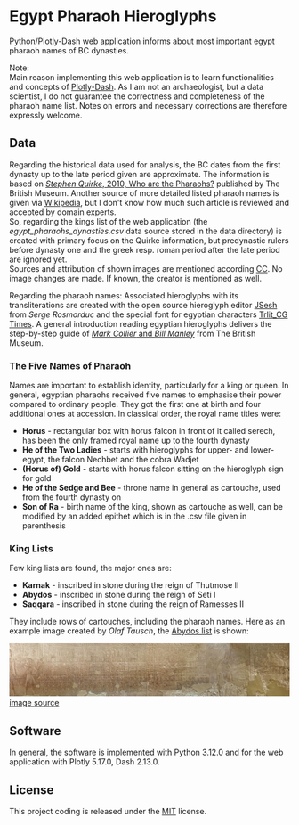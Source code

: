 [//]: # (Image References)

[image1]: ./images/1280px-Abydos_kinglist_stitched_1.jpg "abydos_kinglist"

# Egypt Pharaoh Hieroglyphs
Python/Plotly-Dash web application informs about most important egypt pharaoh names of BC dynasties.

Note:<br>
Main reason implementing this web application is to learn functionalities and concepts of [Plotly-Dash](https://dash.plotly.com/). As I am not an archaeologist, but a data scientist, I do not guarantee the correctness and completeness of the pharaoh name list. Notes on errors and necessary corrections are therefore expressly welcome.


## Data
Regarding the historical data used for analysis, the BC dates from the first dynasty up to the late period given are approximate. The information is based on [_Stephen Quirke_, 2010, Who are the Pharaohs?](https://www.britishmuseum.org/collection/term/BIB766) published by The British Museum. Another source of more detailed listed pharaoh names is given via [Wikipedia](https://en.wikipedia.org/wiki/List_of_pharaohs), but I don't know how much such article is reviewed and accepted by domain experts.
<br> 
So, regarding the kings list of the web application (the _egypt_pharaohs_dynasties.csv_ data source stored in the data directory) is created with primary focus on the Quirke information, but predynastic rulers before dynasty one and the greek resp. roman period after the late period are ignored yet.<br>
Sources and attribution of shown images are mentioned according [CC](https://creativecommons.org/licenses/by/4.0/deed.en). No image changes are made. If known, the creator is mentioned as well.

Regarding the pharaoh names: Associated hieroglyphs with its transliterations are created with the open source hieroglyph editor [JSesh](https://jsesh.qenherkhopeshef.org/) from _Serge Rosmorduc_ and the special font for egyptian characters [Trlit_CG Times](https://dmd.wepwawet.nl/fonts.htm). A general introduction reading egyptian hieroglyphs delivers the step-by-step guide of [_Mark Collier_ and _Bill Manley_](https://www.britishmuseumshoponline.org/how-to-read-egyptian-hieroglyphs-a-step-by-step-guide-to-teach-yourself.html) from The British Museum.

### The Five Names of Pharaoh
Names are important to establish identity, particularly for a king or queen. In general, egyptian pharaohs received five names to emphasise their power compared to ordinary people. They got the first one at birth and four additional ones at accession. In classical order, the royal name titles were:
- **Horus** - rectangular box with horus falcon in front of it called serech, has been the only framed royal name up to the fourth dynasty
- **He of the Two Ladies** - starts with hieroglyphs for upper- and lower-egypt, the falcon Nechbet and the cobra Wadjet
- **(Horus of) Gold** - starts with horus falcon sitting on the hieroglyph sign for gold
- **He of the Sedge and Bee** - throne name in general as cartouche, used from the fourth dynasty on
- **Son of Ra** - birth name of the king, shown as cartouche as well, can be modified by an added epithet which is in the .csv file given in parenthesis 

### King Lists
Few king lists are found, the major ones are:
- **Karnak** - inscribed in stone during the reign of Thutmose II
- **Abydos** - inscribed in stone during the reign of Seti I
- **Saqqara** - inscribed in stone during the reign of Ramesses II

They include rows of cartouches, including the pharaoh names. Here as an example image created by _Olaf Tausch_, the [Abydos list](https://commons.wikimedia.org/wiki/File:Abydos_K%C3%B6nigsliste_stitched_1.jpg) is shown:

![abydos_kinglist][image1]
[image source](https://commons.wikimedia.org/wiki/File:Abydos_K%C3%B6nigsliste_stitched_1.jpg)


## Software
In general, the software is implemented with Python 3.12.0 and for the web application with Plotly 5.17.0, Dash 2.13.0. 


## License
This project coding is released under the [MIT](https://github.com/IloBe/Egypt-Pharaoh-Hieroglyphs/blob/main/LICENSEE) license.